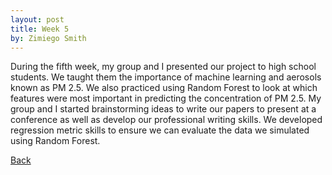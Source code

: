 ```yaml
---
layout: post
title: Week 5
by: Zimiego Smith
---
```

During the fifth week, my group and I presented our project to high school students. We taught them the importance of machine learning and aerosols known as PM 2.5. We also practiced using Random Forest to look at which features were most important in predicting the concentration of PM 2.5. My group and I started brainstorming ideas to write our papers to present at a conference as well as develop our professional writing skills. We developed regression metric skills to ensure we can evaluate the data we simulated using Random Forest.

[Back](./)
